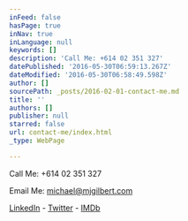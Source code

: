 ```yaml
---
inFeed: false
hasPage: true
inNav: true
inLanguage: null
keywords: []
description: 'Call Me: +614 02 351 327'
datePublished: '2016-05-30T06:59:13.267Z'
dateModified: '2016-05-30T06:58:49.598Z'
author: []
sourcePath: _posts/2016-02-01-contact-me.md
title: ''
authors: []
publisher: null
starred: false
url: contact-me/index.html
_type: WebPage

---
```

Call Me: +614 02 351 327

Email Me: michael@mjgilbert.com

[LinkedIn][0] - [Twitter][1] - [IMDb][2]

[0]: https://www.linkedin.com/m/profile/ACoAAAPSKosBhlLOrl0BPvGapke6u0lGOUQKENE/
[1]: http://www.twitter.com/emjaygilbert "Twitter"
[2]: http://www.imdb.com/name/nm4285603/ "IMDb"